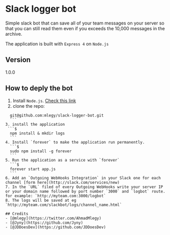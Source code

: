 # Slack logger bot

Simple slack bot that can save all of your team messages on your server so that you can still read them even if you exceeds the 10,000 messages in the archive.

The application is built with `Express 4` on `Node.js`

## Version
1.0.0

## How to deply the bot
1. Install `Node.js`. [Check this link](https://github.com/joyent/node/wiki/Installing-Node.js-via-package-manager)
2. clone the repo:
  ```$
    git@github.com:mlegy/slack-logger-bot.git
    ```
3. install the application
   ```$
    npm install & mkdir logs
    ```
4. Install `forever` to make the application run permanently.
    ```$
    sudo npm install -g forever
    ```
5. Run the application as a service with `forever`
    ```$
    forever start app.js
    ```
6. Add an `Outgoing WebHooks Integration` in your Slack one for each channel [form here](http://slack.com/services/new)
7. In the `URL` filed of every Outgoing WebHooks write your server IP or your domain name followed by port number `3000` and `logbot` route. for example: `http://myteam.com:3000/logbot`
8. The logs will be saved at eg `http://myteam.com/slackbot/logs/channel_name.html`

## Credits
- [@mlegy](https://twitter.com/AhmadMlegy)
- [@Jyny](https://github.com/Jyny)
- [@JDDoesDev](https://github.com/JDDoesDev)
